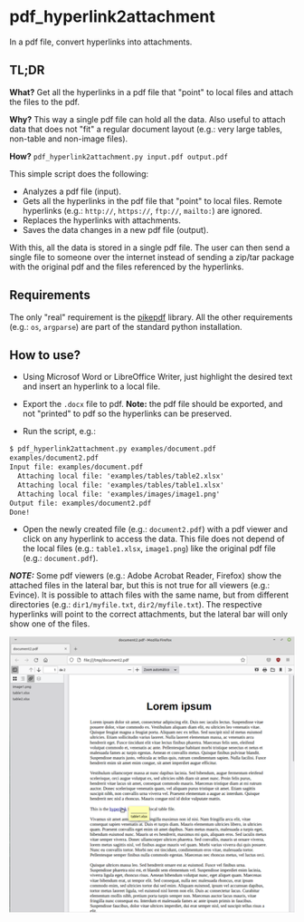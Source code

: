 # pdf_hyperlink2attachment

In a pdf file, convert hyperlinks into attachments.


## TL;DR

__What?__ Get all the hyperlinks in a pdf file that "point" to local files and attach the files to the pdf.

__Why?__ This way a single pdf file can hold all the data. Also useful to attach data that does not "fit" a regular document layout (e.g.: very large tables, non-table and non-image files).

__How?__ `pdf_hyperlink2attachment.py input.pdf output.pdf`


This simple script does the following:

* Analyzes a pdf file (input).
* Gets all the hyperlinks in the pdf file that "point" to local files. Remote hyperlinks (e.g.: `http://`, `https://`, `ftp://`, `mailto:`) are ignored.
* Replaces the hyperlinks with attachments.
* Saves the data changes in a new pdf file (output).

With this, all the data is stored in a single pdf file. The user can then send a single file to someone over the internet instead of sending a zip/tar package with the original pdf and the files referenced by the hyperlinks.

## Requirements
The only "real" requirement is the [pikepdf](https://pikepdf.readthedocs.io/en/latest/) library. All the other requirements (e.g.: `os`, `argparse`) are part of the standard python installation.

## How to use?

* Using Microsof Word or LibreOffice Writer, just highlight the desired text and insert an hyperlink to a local file.

* Export the `.docx` file to pdf. __Note:__ the pdf file should be exported, and not "printed" to pdf so the hyperlinks can be preserved.

* Run the script, e.g.:

```
$ pdf_hyperlink2attachment.py examples/document.pdf examples/document2.pdf
Input file: examples/document.pdf
  Attaching local file: 'examples/tables/table2.xlsx'
  Attaching local file: 'examples/tables/table1.xlsx'
  Attaching local file: 'examples/images/image1.png'
Output file: examples/document2.pdf
Done!
```

* Open the newly created file (e.g.: `document2.pdf`) with a pdf viewer and click on any hyperlink to access the data. This file does not depend of the local files (e.g.: `table1.xlsx`, `image1.png`) like the original pdf file (e.g.: `document.pdf`).

**_NOTE:_** Some pdf viewers (e.g.: Adobe Acrobat Reader, Firefox) show the attached files in the lateral bar, but this is not true for all viewers (e.g.: Evince). It is possible to attach files with the same name, but from different directories (e.g.: `dir1/myfile.txt`, `dir2/myfile.txt`). The respective hyperlinks will point to the correct attachments, but the lateral bar will only show one of the files.

<img src="./firefox_example.png" alt="Firefox" width="600"/>
